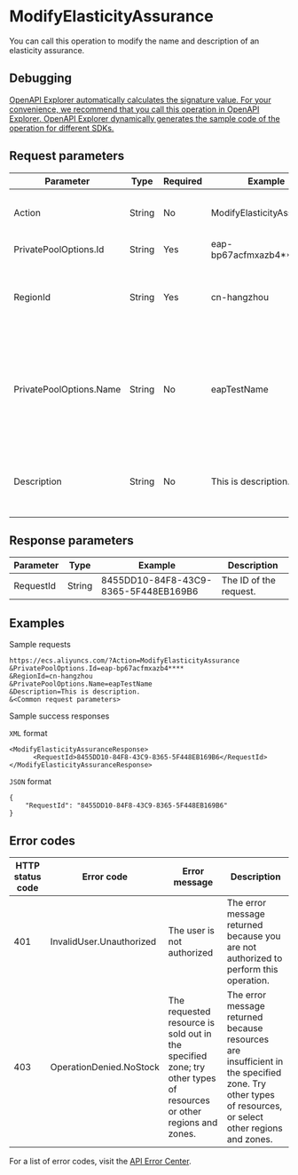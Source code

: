 # ModifyElasticityAssurance

You can call this operation to modify the name and description of an elasticity assurance.

## Debugging

[OpenAPI Explorer automatically calculates the signature value. For your convenience, we recommend that you call this operation in OpenAPI Explorer. OpenAPI Explorer dynamically generates the sample code of the operation for different SDKs.](https://api.aliyun.com/#product=Ecs&api=ModifyElasticityAssurance&type=RPC&version=2014-05-26)

## Request parameters

|Parameter|Type|Required|Example|Description|
|---------|----|--------|-------|-----------|
|Action|String|No|ModifyElasticityAssurance|The operation that you want to perform. Set the value to ModifyElasticityAssurance. |
|PrivatePoolOptions.Id|String|Yes|eap-bp67acfmxazb4\*\*\*\*|The ID of the elasticity assurance. |
|RegionId|String|Yes|cn-hangzhou|The region ID of the elasticity assurance. You can call the [DescribeRegions](~~25609~~) operation to query the most recent region list. |
|PrivatePoolOptions.Name|String|No|eapTestName|The name of the elasticity assurance. The name must be 2 to 128 characters in length. It must start with a letter but cannot start with http:// or https://. The name can contain letters, digits, colons \(:\), underscores \(\_\), and hyphens \(-\). |
|Description|String|No|This is description.|The description of the elasticity assurance. The description must be 2 to 256 characters in length and cannot start with `http://` or `https://`. |

## Response parameters

|Parameter|Type|Example|Description|
|---------|----|-------|-----------|
|RequestId|String|8455DD10-84F8-43C9-8365-5F448EB169B6|The ID of the request. |

## Examples

Sample requests

```
https://ecs.aliyuncs.com/?Action=ModifyElasticityAssurance
&PrivatePoolOptions.Id=eap-bp67acfmxazb4****
&RegionId=cn-hangzhou
&PrivatePoolOptions.Name=eapTestName
&Description=This is description.
&<Common request parameters>
```

Sample success responses

`XML` format

```
<ModifyElasticityAssuranceResponse>
      <RequestId>8455DD10-84F8-43C9-8365-5F448EB169B6</RequestId>
</ModifyElasticityAssuranceResponse>
```

`JSON` format

```
{
    "RequestId": "8455DD10-84F8-43C9-8365-5F448EB169B6"
}
```

## Error codes

|HTTP status code|Error code|Error message|Description|
|----------------|----------|-------------|-----------|
|401|InvalidUser.Unauthorized|The user is not authorized|The error message returned because you are not authorized to perform this operation.|
|403|OperationDenied.NoStock|The requested resource is sold out in the specified zone; try other types of resources or other regions and zones.|The error message returned because resources are insufficient in the specified zone. Try other types of resources, or select other regions and zones.|

For a list of error codes, visit the [API Error Center](https://error-center.alibabacloud.com/status/product/Ecs).

